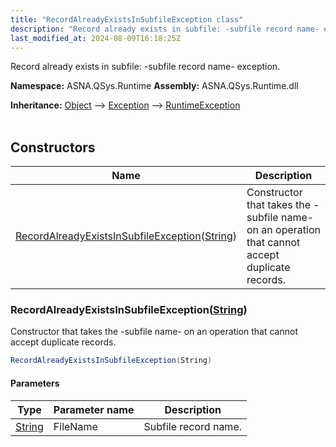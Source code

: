 ```yaml
---
title: "RecordAlreadyExistsInSubfileException class"
description: "Record already exists in subfile: -subfile record name- exception. "
last_modified_at: 2024-08-09T16:18:25Z
---
```


Record already exists in subfile: -subfile record name- exception.

**Namespace:** ASNA.QSys.Runtime
**Assembly:** ASNA.QSys.Runtime.dll

**Inheritance:** [Object](https://docs.microsoft.com/en-us/dotnet/api/system.object) --> [Exception](https://docs.microsoft.com/en-us/dotnet/api/system.exception) --> [RuntimeException](/reference/runtime/qsys-runtime/runtime-exception.html)
<br>
<br>

## Constructors

| Name | Description |
| --- | --- |
| [RecordAlreadyExistsInSubfileException](#recordalreadyexistsinsubfileexceptionstring)([String](https://docs.microsoft.com/en-us/dotnet/api/system.string)) | Constructor that takes the -subfile name- on an operation that cannot accept duplicate records.

### RecordAlreadyExistsInSubfileException([String](https://docs.microsoft.com/en-us/dotnet/api/system.string))

Constructor that takes the -subfile name- on an operation that cannot accept duplicate records.

```cs
RecordAlreadyExistsInSubfileException(String)
```

#### Parameters

| Type | Parameter name | Description
| --- | --- | ---
| [String](https://docs.microsoft.com/en-us/dotnet/api/system.string) | FileName | Subfile record name.
